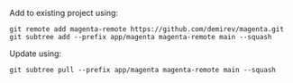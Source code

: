 Add to existing project using:

```
git remote add magenta-remote https://github.com/demirev/magenta.git
git subtree add --prefix app/magenta magenta-remote main --squash
```

Update using: 

```
git subtree pull --prefix app/magenta magenta-remote main --squash
```
